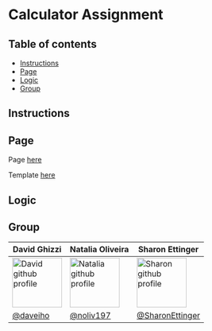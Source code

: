 # Calculator Assignment

## Table of contents
- [Instructions](#instructions)
- [Page](#page)
- [Logic](#logic)
- [Group](#group)

## Instructions 

## Page
Page [here](https://noliv197.github.io/calculator-assignment/)


Template [here](https://www.figma.com/file/T5KZSY5YIKF6kF4EntvJUJ/Calculator?node-id=0%3A1&t=LAqi7BVDtnPAhA6h-1)

## Logic

## Group
|David Ghizzi|Natalia Oliveira|Sharon Ettinger|
|------------|----------------|---------------|
|<img src="https://github.com/daveiho.png" alt="David github profile" width="100">|<img src="https://github.com/noliv197.png" alt="Natalia github profile" width="100">|<img src="https://github.com/SharonEttinger.png" alt="Sharon github profile" width="100">|
|[@daveiho](https://github.com/daveiho)|[@noliv197](https://github.com/noliv197)|[@SharonEttinger](https://github.com/SharonEttinger)|
